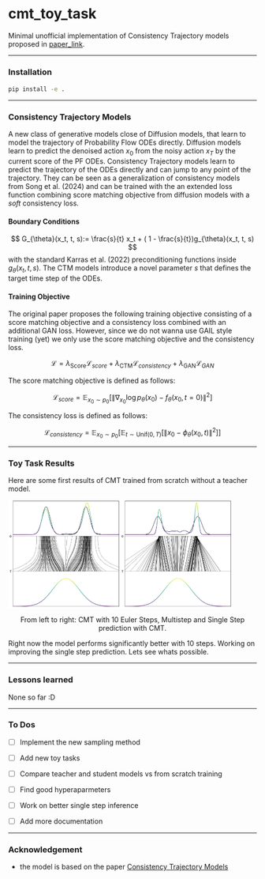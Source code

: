 # cmt_toy_task


Minimal unofficial implementation of Consistency Trajectory models proposed in [paper_link](https://openreview.net/attachment?id=ymjI8feDTD&name=pdf).

---

### Installation

```bash
pip install -e .
```

---

### Consistency Trajectory Models

A new class of generative models close of Diffusion models, that learn to model the trajectory of Probability Flow ODEs directly. Diffusion models learn to predict the denoised action $x_0$ from the noisy action $x_T$ by the current score of the PF ODEs. Consistency Trajectory models learn to predict the trajectory of the ODEs directly and can jump to any point of the trajectory. They can be seen as a generalization of consistency models from Song et al. (2024) and can be trained with the an extended loss function combining score matching objective from diffusion models with a _soft_ consistency loss.


#### Boundary Conditions

$$
G_{\theta}(x_t, t, s):= \frac{s}{t} x_t + ( 1 - \frac{s}{t})g_{\theta}(x_t, t, s)
$$
with the standard Karras et al. (2022) preconditioning functions inside $g_{\theta}(x_t, t, s)$.
The CTM models introduce a novel parameter $s$ that defines the target time step of the ODEs. 


#### Training Objective

The original paper proposes the following training objective consisting of a score matching objective and a consistency loss combined with an additional GAN loss. 
However, since we do not wanna use GAIL style training (yet) we only use the score matching objective and the consistency loss.

$$
\mathcal{L} = \lambda_{\text{Score}} \mathcal{L}_{score} +\lambda_{\text{CTM}}  \mathcal{L}_{consistency} + \lambda_{\text{GAN}} \mathcal{L}_{GAN}
$$

The score matching objective is defined as follows:

$$
\mathcal{L}_{score} = \mathbb{E}_{x_0 \sim p_0} \left[ \left\| \nabla_{x_0} \log p_{\theta}(x_0) - f_{\theta}(x_0, t=0) \right\|^2 \right]
$$

The consistency loss is defined as follows:

$$
\mathcal{L}_{consistency} = \mathbb{E}_{x_0 \sim p_0} \left[ \mathbb{E}_{t \sim \text{Unif}(0, T)} \left[ \left\| x_0 - \phi_{\theta}(x_0, t) \right\|^2 \right] \right]
$$


---


### Toy Task Results 

Here are some first results of CMT trained from scratch without a teacher model.


<div style="display:flex">
  <img src="./images/cm_euler_epochs_2000.png" width="45%" />
  <img src="./images/cm_onestep_epochs_2000.png" width="45%" />
</div>
<p style="text-align:center">From left to right: CMT with 10 Euler Steps, Multistep and Single Step prediction with CMT.</p>


Right now the model performs significantly better with 10 steps. Working on improving the single step prediction. Lets see whats possible. 


--- 


### Lessons learned


None so far :D 


---

### To Dos

 - [ ] Implement the new sampling method
 - [ ] Add new toy tasks
 - [ ] Compare teacher and student models vs from scratch training
 - [ ] Find good hyperaparmeters
 - [ ] Work on better single step inference
 - [ ] Add more documentation


---

### Acknowledgement


- the model is based on the paper [Consistency Trajectory Models](https://openreview.net/attachment?id=ymjI8feDTD&name=pdf)
